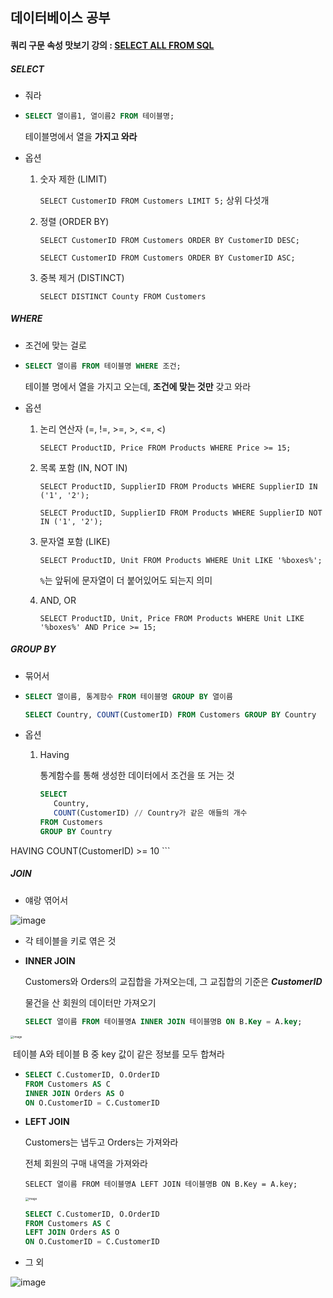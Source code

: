 ## 데이터베이스 공부

#### 쿼리 구문 속성 맛보기 강의 : [SELECT ALL FROM SQL](https://www.inflearn.com/course/sql-select#)

##### SELECT

- 줘라

- ````sql
  SELECT 열이름1, 열이름2 FROM 테이블명;
  ````

  테이블명에서 열을 **가지고 와라**

- 옵션

  1. 숫자 제한 (LIMIT)

     `SELECT CustomerID FROM Customers LIMIT 5;` 상위 다섯개

  2. 정렬 (ORDER BY)

     `SELECT CustomerID FROM Customers ORDER BY CustomerID DESC;`

     `SELECT CustomerID FROM Customers ORDER BY CustomerID ASC;`

  3. 중복 제거 (DISTINCT)

     `SELECT DISTINCT County FROM Customers`

##### WHERE

- 조건에 맞는 걸로

- ````sql
  SELECT 열이름 FROM 테이블명 WHERE 조건; 
  ````

  테이블 명에서 열을 가지고 오는데, **조건에 맞는 것만** 갖고 와라

- 옵션

  1. 논리 연산자 (=, !=, >=, >, <=, <)

     `SELECT ProductID, Price FROM Products WHERE Price >= 15;`

  2. 목록 포함 (IN, NOT IN)

     `SELECT ProductID, SupplierID FROM Products WHERE SupplierID IN ('1', '2');`

     `SELECT ProductID, SupplierID FROM Products WHERE SupplierID NOT IN ('1', '2');`

  3. 문자열 포함 (LIKE)

     `SELECT ProductID, Unit FROM Products WHERE Unit LIKE '%boxes%';`

     `%`는 앞뒤에 문자열이 더 붙어있어도 되는지 의미

  4. AND, OR

     `SELECT ProductID, Unit, Price FROM Products WHERE Unit LIKE '%boxes%' AND Price >= 15;`

##### GROUP BY

- 묶어서

- ```sql
  SELECT 열이름, 통계함수 FROM 테이블명 GROUP BY 열이름
  ```

  ```sql
  SELECT Country, COUNT(CustomerID) FROM Customers GROUP BY Country
  ```

- 옵션

  1. Having

     통계함수를 통해 생성한 데이터에서 조건을 또 거는 것
     
     ```sql
     SELECT 
     	Country,
     	COUNT(CustomerID) // Country가 같은 애들의 개수
     FROM Customers
     GROUP BY Country
HAVING COUNT(CustomerID) >= 10
     ```
     

##### JOIN

- 얘랑 엮어서

![image](https://user-images.githubusercontent.com/41130448/105037846-f2857880-5aa1-11eb-917a-46250bad6fda.png)

- 각 테이블을 키로 엮은 것

- **INNER JOIN**

  Customers와 Orders의 교집합을 가져오는데, 그 교집합의 기준은 ***CustomerID***

  물건을 산 회원의 데이터만 가져오기

  ```sql
  SELECT 열이름 FROM 테이블명A INNER JOIN 테이블명B ON B.Key = A.key;
  ```

  

<img src="https://user-images.githubusercontent.com/41130448/105037929-0cbf5680-5aa2-11eb-8482-483b6890a657.png" alt="image" style="zoom: 33%;" />

​       테이블 A와 테이블 B 중 key 값이 같은 정보를 모두 합쳐라

- ```sql
  SELECT C.CustomerID, O.OrderID
  FROM Customers AS C
  INNER JOIN Orders AS O
  ON O.CustomerID = C.CustomerID
  ```

- **LEFT JOIN**

  Customers는 냅두고 Orders는 가져와라

  전체 회원의 구매 내역을 가져와라

  ```
  SELECT 열이름 FROM 테이블명A LEFT JOIN 테이블명B ON B.Key = A.key;
  ```

  

  <img src="https://user-images.githubusercontent.com/41130448/105038839-2ca34a00-5aa3-11eb-98e5-17a1d7850f36.png" alt="image" style="zoom:33%;" />

  ```sql
  SELECT C.CustomerID, O.OrderID
  FROM Customers AS C
  LEFT JOIN Orders AS O
  ON O.CustomerID = C.CustomerID
  ```

- 그 외

<img src="https://user-images.githubusercontent.com/41130448/105039376-d5ea4000-5aa3-11eb-911d-a3900b0e7b7e.png" alt="image"  />



